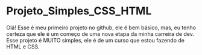 # Projeto_Simples_CSS_HTML
Olá! Esse é meu primeiro projeto no github, ele é bem básico, mas, eu tenho certeza que ele é um começo de uma nova etapa da minha carreira de dev.
Esse projeto é MUITO simples, ele é de um curso que estou fazendo de HTML e CSS.
